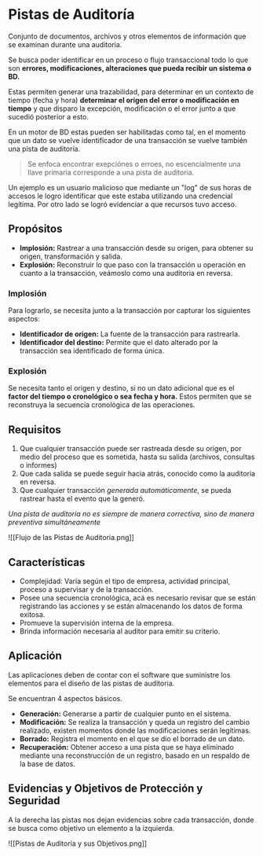 # Pistas de Auditoría

Conjunto de documentos, archivos y otros elementos de información que se examinan durante una auditoria.

Se busca poder identificar en un proceso o flujo transaccional todo lo que son **errores, modificaciones, alteraciones que pueda recibir un sistema o BD.**

Estas permiten generar una trazabilidad, para determinar en un contexto de tiempo (fecha y hora) **determinar el origen del error o modificación en tiempo** y que disparo la excepción, modificación o el error junto a que sucedió posterior a esto.

En un motor de BD estas pueden ser habilitadas como tal, en el momento que un dato se vuelve identificador de una transacción se vuelve también una pista de auditoría.

> Se enfoca encontrar exepciónes o erroes, no escencialmente una llave primaria corresponde a una pista de auditoria.

Un ejemplo es un usuario malicioso que mediante un "log" de sus horas de accesos le logro identificar que este estaba utilizando una credencial legítima. Por otro lado se logró evidenciar a que recursos tuvo acceso.

## Propósitos

* **Implosión:** Rastrear a una transacción desde su origen, para obtener su origen, transformación y salida.
* **Explosión:** Reconstruir lo que paso con la transacción u operación en cuanto a la transacción, veámoslo como una auditoria en reversa.

### Implosión

Para lograrlo, se necesita junto a la transacción por capturar los siguientes aspectos:

* **Identificador de origen:** La fuente de la transacción para rastrearla.
* **Identificador del destino:** Permite que el dato alterado por la transacción sea identificado de forma única.

### Explosión

Se necesita tanto el origen y destino, si no un dato adicional que es el **factor del tiempo o cronológico o sea fecha y hora.** Estos permiten que se reconstruya la secuencia cronológica de las operaciones.

## Requisitos

1. Que cualquier transacción puede ser rastreada desde su origen, por medio del proceso que es sometida, hasta su salida (archivos, consultas o informes)
2. Que cada salida se puede seguir hacia atrás, conocido como la auditoria en reversa.
3. Que cualquier transacción *generada automáticamente*, se pueda rastrear hasta el evento que la generó.

*Una pista de auditoria no es siempre de manera correctiva, sino de manera preventiva simultáneamente*

![[Flujo de las Pistas de Auditoria.png]]

## Características

* Complejidad: Varía según el tipo de empresa, actividad principal, proceso a supervisar y de la transacción.
* Posee una secuencia cronológica, acá es necesario revisar que se están registrando las acciones y se están almacenando los datos de forma exitosa.
* Promueve la supervisión interna de la empresa.
* Brinda información necesaria al auditor para emitir su criterio.

## Aplicación

Las aplicaciones deben de contar con el software que suministre los elementos para el diseño de las pistas de auditoria.

Se encuentran 4 aspectos básicos.

* **Generación:** Generarse a partir de cualquier punto en el sistema.
* **Modificación:** Se realiza la transacción y queda un registro del cambio realizado, existen momentos donde las modificaciones serán legítimas.
* **Borrado:** Registra el momento en el que se dio el borrado de un dato.
* **Recuperación:** Obtener acceso a una pista que se haya eliminado mediante una reconstrucción de un registro, basado en un respaldo de la base de datos.

## Evidencias y Objetivos de Protección y Seguridad

A la derecha las pistas nos dejan evidencias sobre cada transacción, donde se busca como objetivo un elemento a la izquierda.

![[Pistas de Auditoria y sus Objetivos.png]]
